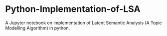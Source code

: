 # Python-Implementation-of-LSA
A Jupyter notebook on implementation of Latent Semantic Analysis (A Topic Modelling Algorithm) in python.
